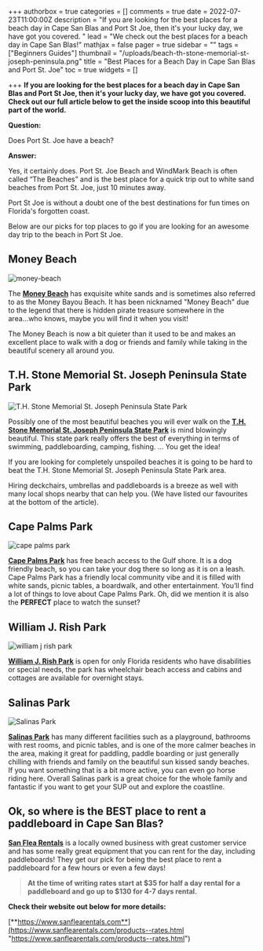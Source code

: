 +++
authorbox = true
categories = []
comments = true
date = 2022-07-23T11:00:00Z
description = "If you are looking for the best places for a beach day in Cape San Blas and Port St Joe, then it's your lucky day, we have got you covered. "
lead = "We check out the best places for a beach day in Cape San Blas!"
mathjax = false
pager = true
sidebar = ""
tags = ["Beginners Guides"]
thumbnail = "/uploads/beach-th-stone-memorial-st-joseph-peninsula.png"
title = "Best Places for a Beach Day in Cape San Blas and Port St. Joe"
toc = true
widgets = []

+++
**If you are looking for the best places for a beach day in Cape San Blas and Port St Joe, then it's your lucky day, we have got you covered.  Check out our full article below to get the inside scoop into this beautiful part of the world.**

**Question:**

Does Port St. Joe have a beach?

**Answer:**

Yes, it certainly does.  Port St. Joe Beach and WindMark Beach is often called “The Beaches” and is the best place for a quick trip out to white sand beaches from Port St. Joe, just 10 minutes away.

Port St Joe is without a doubt one of the best destinations for fun times on Florida's forgotten coast.

Below are our picks for top places to go if you are looking for an awesome day trip to the beach in Port St Joe.

## Money Beach

![money-beach](/uploads/money-beach.png "money-beach")

The [**Money Beach**](https://goo.gl/maps/3xNexKS1qb8XNDCo8) has exquisite white sands and is sometimes also referred to as the Money Bayou Beach.  It has been nicknamed "Money Beach" due to the legend that there is hidden pirate treasure somewhere in the area...who knows, maybe you will find it when you visit!

The Money Beach is now a bit quieter than it used to be and makes an excellent place to walk with a dog or friends and family while taking in the beautiful scenery all around you.

## T.H. Stone Memorial St. Joseph Peninsula State Park

![T.H. Stone Memorial St. Joseph Peninsula State Park](/uploads/beach-th-stone-memorial-st-joseph-peninsula.png "T.H. Stone Memorial St. Joseph Peninsula State Park")

Possibly one of the most beautiful beaches you will ever walk on the [**T.H. Stone Memorial St. Joseph Peninsula State Park**](https://goo.gl/maps/y2AGi3fYj5v2Xq3t5) is mind blowingly beautiful.  This state park really offers the best of everything in terms of swimming, paddleboarding, camping, fishing.  ... You get the idea!

If you are looking for completely unspoiled beaches it is going to be hard to beat the T.H. Stone Memorial St. Joseph Peninsula State Park area.

Hiring deckchairs, umbrellas and paddleboards is a breeze as well with many local shops nearby that can help you.  (We have listed our favourites at the bottom of the article).

## Cape Palms Park

![cape palms park](/uploads/cape-palm.png "cape palms park")

[**Cape Palms Park**](https://goo.gl/maps/pa6qhc29LjyBbnCe6) has free beach access to the Gulf shore.  It is a dog friendly beach, so you can take your dog there so long as it is on a leash.  Cape Palms Park has a friendly local community vibe and it is filled with white sands, picnic tables, a boardwalk, and other entertainment. You’ll find a lot of things to love about Cape Palms Park.  Oh, did we mention it is also the **PERFECT** place to watch the sunset?

## William J. Rish Park

![william j rish park](/uploads/william-j-rish-park.png "william j rish park")

[**William J. Rish Park**](https://goo.gl/maps/N7sGsT5TDzy2XQpE8) is open for only Florida residents who have disabilities or special needs, the park has wheelchair beach access and cabins and cottages are available for overnight stays.

## Salinas Park

![Salinas Park](/uploads/salinas-park.png "Salinas Park")

[**Salinas Park**](https://goo.gl/maps/exAHMF2xTJzVgn3o8) has many different facilities such as a playground, bathrooms with rest rooms, and picnic tables, and is one of the more calmer beaches in the area, making it great for paddling, paddle boarding or just generally chilling with friends and family on the beautiful sun kissed sandy beaches.  If you want something that is a bit more active, you can even go horse riding here.  Overall Salinas park is a great choice for the whole family and fantastic if you want to get your SUP out and explore the coastline.

## Ok, so where is the BEST place to rent a paddleboard in Cape San Blas?

[**San Flea Rentals**](https://www.sanflearentals.com/products--rates.html) is a locally owned business with great customer service and has some really great equipment that you can rent for the day, including paddleboards!   They get our pick for being the best place to rent a paddleboard for a few hours or even a few days!

> **At the time of writing rates start at $35 for half a day rental for a paddleboard and go up to $130 for 4-7 days rental.**

**Check their website out below for more details:**

[**https://www.sanflearentals.com**](https://www.sanflearentals.com/products--rates.html "https://www.sanflearentals.com/products--rates.html")